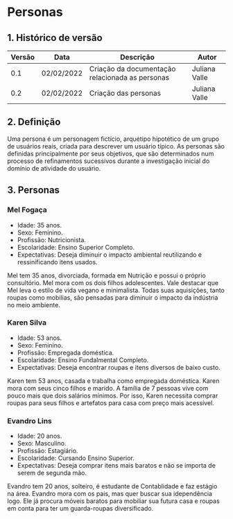 # Personas

## 1. Histórico de versão

| Versão | Data       | Descrição                                           | Autor         |
| ------ | ---------- | --------------------------------------------------- | ------------  | 
| 0.1    | 02/02/2022 | Criação da documentação relacionada as personas     | Juliana Valle |
| 0.2    | 02/02/2022 | Criação das personas                                | Juliana Valle |

## 2. Definição
Uma persona é um personagem fictício, arquétipo hipotético de um grupo de usuários reais, criada para descrever um usuário típico. As personas são definidas principalmente por seus objetivos, que são determinados num processo de refinamentos sucessivos durante a investigação inicial do domínio de atividade do usuário.

## 3. Personas

### Mel Fogaça
- Idade: 35 anos.
- Sexo: Feminino.
- Profissão: Nutricionista.
- Escolaridade: Ensino Superior Completo.
- Expectativas: Deseja diminuir o impacto ambiental reutilizando e ressinificando itens usados.

Mel tem 35 anos, divorciada, formada em Nutrição e possui o próprio consultório. Mel mora com os dois filhos adolescentes. Vale destacar que Mel leva o estilo de vida vegano e minimalista. Todas suas aquisições, tanto roupas como mobilias, são pensadas para diminuir o impacto da indústria no meio ambiente.

### Karen Silva
- Idade: 53 anos.
- Sexo: Feminino.
- Profissão: Empregada doméstica.
- Escolaridade: Ensino Fundalmental Completo.
- Expectativas: Deseja encontrar roupas e itens diversos de baixo custo.

Karen tem 53 anos, casada e trabalha como empregada doméstica. Karen mora com seus cinco filhos e marido. A família de 7 pessoas vive com pouco mais que dois salários mínimos. Por isso, Karen necessita comprar roupas para seus filhos e artefatos para casa com preço mais acessível.

### Evandro Lins
- Idade: 20 anos.
- Sexo: Masculino.
- Profissão: Estagiário.
- Escolaridade: Cursando Ensino Superior.
- Expectativas: Deseja comprar itens mais baratos e não se importa de serem de segunda mão.

Evandro tem 20 anos, solteiro, é estudante de Contablidade e faz estágio na área. Evandro mora com os pais, mas quer buscar sua idependência logo. Ele já procura móveis baratos para mobiliar sua futura casa e roupas em conta para ter um guarda-roupas diversificado.
